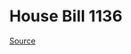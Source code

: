 # House Bill 1136

[Source](http://lawfilesext.leg.wa.gov/biennium/2023-24/Pdf/Bills/House%20Bills/1136.pdf)